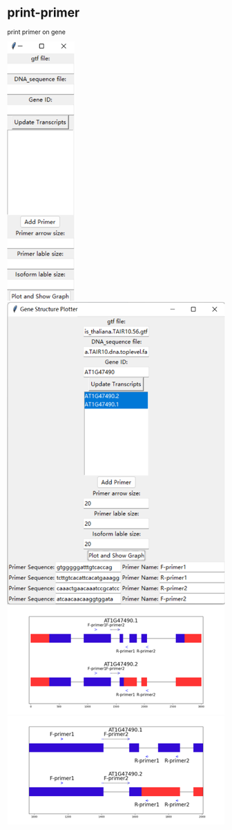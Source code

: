 # print-primer
print primer on gene
<div align="left"><img src="figure/图片2.png" height="600"></div>
<div align="left"><img src="figure/图片1.png" height="700"></div>
<div align="left"><img src="figure/Figure_6.png" ></div>
<div align="left"><img src="figure/Figure_1.png" ></div>
